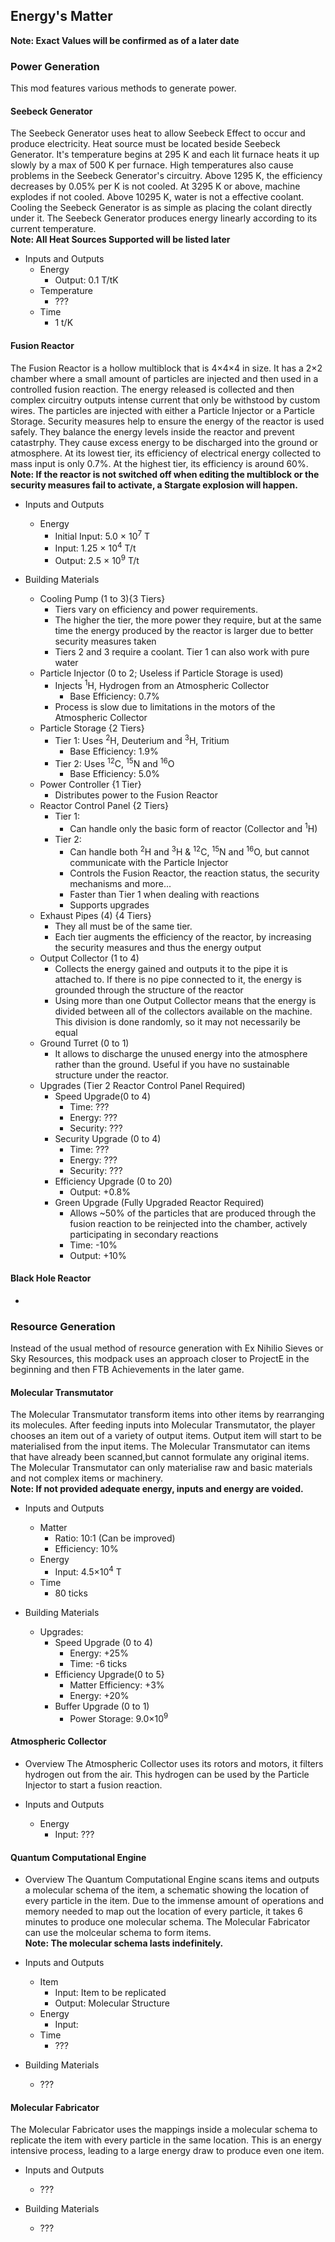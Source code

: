 ## Energy's Matter
**Note: Exact Values will be confirmed as of a later date**
### Power Generation
This mod features various methods to generate power.

#### Seebeck Generator
The Seebeck Generator uses heat to allow Seebeck Effect to occur and produce electricity. Heat source must be located beside Seebeck Generator.
It's temperature begins at 295 K and each lit furnace heats it up slowly by a max of 500 K per furnace. High temperatures also cause
problems in the Seebeck Generator's circuitry. Above 1295 K, the efficiency decreases by 0.05% per K is not cooled. At 3295 K or above,
machine explodes if not cooled. Above 10295 K, water is not a effective coolant. Cooling the Seebeck Generator is as simple as placing 
the colant directly under it. The Seebeck Generator produces energy linearly according to its current temperature. <br/>
**Note: All Heat Sources Supported will be listed later**

- Inputs and Outputs
	- Energy
		- Output: 0.1 T/tK
	- Temperature
		- ???
	- Time
		- 1 t/K
	

#### Fusion Reactor
The Fusion Reactor is a hollow multiblock that is 4×4×4 in size. It has a 2×2 chamber where a small amount of particles 
are injected and then used in a controlled fusion reaction. The energy released is collected and then complex circuitry
outputs intense current that only be withstood by custom wires. The particles are injected with either a Particle Injector
or a Particle Storage. Security measures help to ensure the energy of the reactor is used safely. They balance the energy 
levels inside the reactor and prevent catastrphy. They cause excess energy to be discharged into the ground or atmosphere. 
At its lowest tier, its efficiency of electrical energy collected to mass input is only 0.7%. At the highest tier, its 
efficiency is around 60%. <br/>
**Note: If the reactor is not switched off when editing the multiblock or the security measures fail to activate, a Stargate explosion will happen.**

- Inputs and Outputs
	- Energy
		- Initial Input: 5.0 × 10<sup>7</sup> T
		- Input: 1.25 × 10<sup>4</sup> T/t
		- Output: 2.5 × 10<sup>9</sup> T/t
	
- Building Materials
	- Cooling Pump (1 to 3){3 Tiers}
		- Tiers vary on efficiency and power requirements.
		- The higher the tier, the more power they require, but at the same time the energy produced by the reactor is
		  larger due to better security measures taken
		- Tiers 2 and 3 require a coolant. Tier 1 can also work with pure water
	- Particle Injector (0 to 2; Useless if Particle Storage is used)
		- Injects <sup>1</sup>H, Hydrogen from an Atmospheric Collector
			- Base Efficiency: 0.7%
		- Process is slow due to limitations in the motors of the Atmospheric Collector
	- Particle Storage {2 Tiers}
		- Tier 1: Uses <sup>2</sup>H, Deuterium and <sup>3</sup>H, Tritium
			- Base Efficiency: 1.9%
		- Tier 2: Uses <sup>12</sup>C, <sup>15</sup>N and <sup>16</sup>O
			- Base Efficiency: 5.0%
	- Power Controller {1 Tier}
		- Distributes power to the Fusion Reactor
	- Reactor Control Panel {2 Tiers}
		- Tier 1:
			- Can handle only the basic form of reactor (Collector and <sup>1</sup>H)
		- Tier 2:
			- Can handle both <sup>2</sup>H and <sup>3</sup>H & <sup>12</sup>C, <sup>15</sup>N and <sup>16</sup>O, 
			  but cannot communicate with the Particle Injector
			- Controls the Fusion Reactor, the reaction status, the security mechanisms and more...
			- Faster than Tier 1 when dealing with reactions
			- Supports upgrades
	- Exhaust Pipes (4) {4 Tiers}
		- They all must be of the same tier.
		- Each tier augments the efficiency of the reactor, by increasing the security measures and thus the energy
		  output
	- Output Collector (1 to 4)
		- Collects the energy gained and outputs it to the pipe it is attached to. If there is no pipe connected to it,
		  the energy is grounded through the structure of the reactor
		- Using more than one Output Collector means that the energy is divided between all of the collectors available
		  on the machine. This division is done randomly, so it may not necessarily be equal
	- Ground Turret (0 to 1)
		- It allows to discharge the unused energy into the atmosphere rather than the ground. Useful if you have no
		  sustainable structure under the reactor.
	- Upgrades (Tier 2 Reactor Control Panel Required)
		- Speed Upgrade(0 to 4)
			- Time: ???
			- Energy: ???
			- Security: ??? 
		- Security Upgrade (0 to 4)
			- Time: ???
			- Energy: ???
			- Security: ???
		- Efficiency Upgrade (0 to 20)
			- Output: +0.8%
		- Green Upgrade (Fully Upgraded Reactor Required)
			- Allows ~50% of the particles that are produced through the fusion reaction to be reinjected into the chamber, 
			  actively participating in secondary reactions
			- Time: -10%
			- Output: +10%

#### Black Hole Reactor
- 

### Resource Generation
Instead of the usual method of resource generation with Ex Nihilio Sieves or Sky Resources, this modpack uses an
approach closer to ProjectE in the beginning and then FTB Achievements in the later game.

#### Molecular Transmutator
The Molecular Transmutator transform items into other items by rearranging its molecules. After feeding inputs into Molecular 
Transmutator, the player chooses an item out of a variety of output items. Output item will start to be materialised from 
the input items. The Molecular Transmutator can items that have already been scanned,but cannot formulate any original items. 
The Molecular Transmutator can only materialise raw and basic materials and not complex items or machinery. <br/>
**Note: If not provided adequate energy, inputs and energy are voided.**

- Inputs and Outputs
	- Matter
		- Ratio: 10:1 (Can be improved)
		- Efficiency: 10%
	- Energy
		- Input: 4.5×10<sup>4</sup> T
	- Time
		- 80 ticks

- Building Materials
	- Upgrades:
		- Speed Upgrade (0 to 4)
			- Energy: +25%
			- Time: -6 ticks
		- Efficiency Upgrade(0 to 5}
			- Matter Efficiency: +3%
			- Energy: +20%
		- Buffer Upgrade (0 to 1)
			- Power Storage: 9.0×10<sup>9</sup>


#### Atmospheric Collector
- Overview
The Atmospheric Collector uses its rotors and motors, it filters hydrogen out from the air. This hydrogen can be used by the Particle 
Injector to start a fusion reaction.

- Inputs and Outputs
	- Energy
		- Input: ???


#### Quantum Computational Engine
- Overview
The Quantum Computational Engine scans items and outputs a molecular schema of the item, a schematic showing the location of every particle 
in the item. Due to the immense amount of operations and memory needed to map out the location of every particle, it takes 6 minutes to produce 
one molecular schema. The Molecular Fabricator can use the molceular schema to form items. <br/>
**Note: The molecular schema lasts indefinitely.**

- Inputs and Outputs
	- Item
		- Input: Item to be replicated
		- Output: Molecular Structure
	- Energy
		- Input:
	- Time
		- ???
	
- Building Materials
	- ???


#### Molecular Fabricator
The Molecular Fabricator uses the mappings inside a molecular schema to replicate the item with every particle in the same location. This is an 
energy intensive process, leading to a large energy draw to produce even one item.
   
- Inputs and Outputs
    - ???
   
- Building Materials
	- ???
